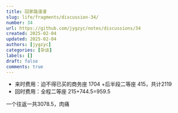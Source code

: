 ```yaml
---
title: 回家路漫漫
slug: life/fragments/discussion-34/
number: 34
url: https://github.com/jygzyc/notes/discussions/34
created: 2025-02-04
updated: 2025-02-04
authors: [jygzyc]
categories: [杂谈]
labels: []
draft: false
comments: true
---
```


<!-- name: go_home -->

- 来时费用：迫不得已买的商务座 1704 +后半段二等座 415，共计2119
- 回时费用：全程二等座 215+744.5=959.5

一个往返一共3078.5，肉痛